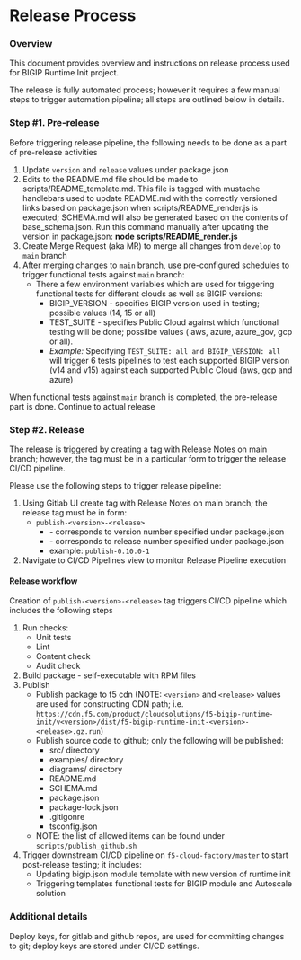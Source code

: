 # Release Process

### Overview

This document provides overview and instructions on release process used for BIGIP Runtime Init project. 

The release is fully automated process; however it requires a few manual steps to trigger automation pipeline; all steps are outlined below in details.


### Step #1. Pre-release

Before triggering release pipeline, the following needs to be done as a part of pre-release activities

   1. Update `version` and `release` values under package.json
   2. Edits to the README.md file should be made to scripts/README_template.md.  This file is tagged with mustache handlebars used to update README.md with the correctly versioned links based on package.json when scripts/README_render.js is executed; SCHEMA.md will also be generated based on the contents of base_schema.json. Run this command manually after updating the version in package.json: **node scripts/README_render.js**
   3. Create Merge Request (aka MR) to merge all changes from `develop` to `main` branch
   4. After merging changes to `main` branch, use pre-configured schedules to trigger functional tests against `main` branch:
      * There a few environment variables which are used for triggering functional tests for different clouds as well as BIGIP versions:
         - BIGIP_VERSION - specifies BIGIP version used in testing; possible values (14, 15 or all)
         - TEST_SUITE - specifies Public Cloud against which functional testing will be done; possilbe values ( aws, azure, azure_gov, gcp or all). 
         - *Example:* Specifying `TEST_SUITE: all and BIGIP_VERSION: all` will trigger 6 tests pipelines to test each supported BIGIP version (v14 and v15) against each supported Public Cloud (aws, gcp and azure)

When functional tests against `main` branch is completed, the pre-release part is done. Continue to actual release


### Step #2. Release

The release is triggered by creating a tag with Release Notes on main branch; however, the tag must be in a particular form to trigger the release CI/CD pipeline.

Please use the following steps to trigger release pipeline: 
 
   1. Using Gitlab UI create tag with Release Notes on main branch; the release tag must be in form:
      * `publish-<version>-<release>` 
          - <version> - corresponds to version number specified under package.json
          - <release> - corresponds to release number specified under package.json
          - example: `publish-0.10.0-1`
   2. Navigate to CI/CD Pipelines view to monitor Release Pipeline execution
   
   
#### Release workflow

Creation of `publish-<version>-<release>` tag triggers CI/CD pipeline which includes the following steps
   
   1. Run checks: 
      - Unit tests
      - Lint
      - Content check
      - Audit check
   2. Build package - self-executable with RPM files
   3. Publish
      - Publish package to f5 cdn (NOTE: `<version>` and `<release>` values are used for constructing CDN path; i.e. `https://cdn.f5.com/product/cloudsolutions/f5-bigip-runtime-init/v<version>/dist/f5-bigip-runtime-init-<version>-<release>.gz.run`)
      - Publish source code to github; only the following will be published:   
         * src/ directory 
         * examples/ directory 
         * diagrams/ directory
         * README.md 
         * SCHEMA.md
         * package.json
         * package-lock.json
         * .gitigonre
         * tsconfig.json
      - NOTE: the list of allowed items can be found under `scripts/publish_github.sh`
   4. Trigger downstream CI/CD pipeline on `f5-cloud-factory/master` to start post-release testing; it includes:
      - Updating bigip.json module template with new version of runtime init
      - Triggering templates functional tests for BIGIP module and Autoscale solution
      
      
### Additional details

Deploy keys, for gitlab and github repos, are used for committing changes to git; deploy keys are stored under CI/CD settings.
